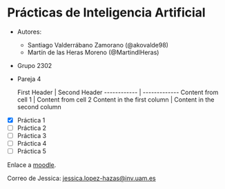 # Prácticas de Inteligencia Artificial

  - Autores:
      - Santiago Valderrábano Zamorano (@akovalde98)
      - Martín de las Heras Moreno (@MartindlHeras)
  - Grupo 2302
  - Pareja 4

  

    First Header | Second Header
  ------------ | -------------
  Content from cell 1 | Content from cell 2
  Content in the first column | Content in the second column

  - [x] Práctica 1
  - [ ] Práctica 2
  - [ ] Práctica 3
  - [ ] Práctica 4
  - [ ] Práctica 5

  Enlace a [moodle](https://moodle.uam.es/course/view.php?id=62174).

  Correo de Jessica: jessica.lopez-hazas@inv.uam.es
